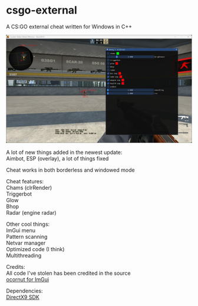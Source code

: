 # csgo-external

A CS:GO external cheat written for Windows in C++

![Screenshot](screen.png)

A lot of new things added in the newest update: <br>
Aimbot, ESP (overlay), a lot of things fixed

Cheat works in both borderless and windowed mode <br>

Cheat features: <br>
Chams (clrRender) <br>
Triggerbot <br>
Glow <br>
Bhop <br>
Radar (engine radar)

Other cool things: <br>
ImGui menu <br>
Pattern scanning <br>
Netvar manager <br>
Optimized code (I think) <br>
Multithreading

Credits: <br>
All code I've stolen has been credited in the source <br>
[ocornut for ImGui](https://github.com/ocornut/imgui)

Dependencies: <br>
[DirectX9 SDK](https://www.microsoft.com/en-us/download/details.aspx?id=6812)
